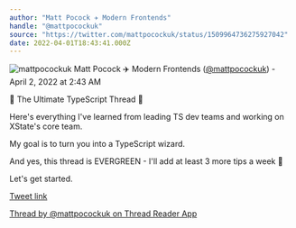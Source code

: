 ```yaml
---
author: "Matt Pocock ✈️ Modern Frontends"
handle: "@mattpocockuk"
source: "https://twitter.com/mattpocockuk/status/1509964736275927042"
date: 2022-04-01T18:43:41.000Z
---
```


![mattpocockuk](https://pbs.twimg.com/profile_images/1567910259431202817/AvtGMFZW_normal.png)
Matt Pocock ✈️ Modern Frontends ([@mattpocockuk](https://twitter.com/mattpocockuk)) - April 2, 2022 at 2:43 AM

🧵 The Ultimate TypeScript Thread 🧵

Here's everything I've learned from leading TS dev teams and working on XState's core team.

My goal is to turn you into a TypeScript wizard.

And yes, this thread is EVERGREEN - I'll add at least 3 more tips a week 🚀

Let's get started.

[Tweet link](https://twitter.com/mattpocockuk/status/1509964736275927042)

[Thread by @mattpocockuk on Thread Reader App](https://threadreaderapp.com/thread/1509964736275927042.html)
